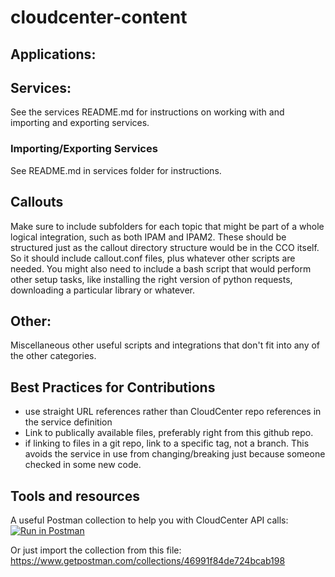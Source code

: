 # cloudcenter-content

## Applications:

## Services:
See the services README.md for instructions on working with and importing and exporting services.

### Importing/Exporting Services
See README.md in services folder for instructions.


## Callouts

Make sure to include subfolders for each topic that might be part of a whole logical integration, such as both IPAM and IPAM2. These should be structured just as the callout directory structure would be in the CCO itself. So it should include callout.conf files, plus whatever other scripts are needed. You might also need to include a bash script that would perform other setup tasks, like installing the right version of python requests, downloading a particular library or whatever.

## Other:

Miscellaneous other useful scripts and integrations that don't fit into any of the other categories.

## Best Practices for Contributions

- use straight URL references rather than CloudCenter repo references in the service definition
- Link to publically available files, preferably right from this github repo.
- if linking to files in a git repo, link to a specific tag, not a branch. This avoids the service in use from changing/breaking just because someone checked in some new code.

## Tools and resources

A useful Postman collection to help you with CloudCenter API calls:
[![Run in Postman](https://run.pstmn.io/button.svg)](https://app.getpostman.com/run-collection/46991f84de724bcab198)

Or just import the collection from this file: https://www.getpostman.com/collections/46991f84de724bcab198